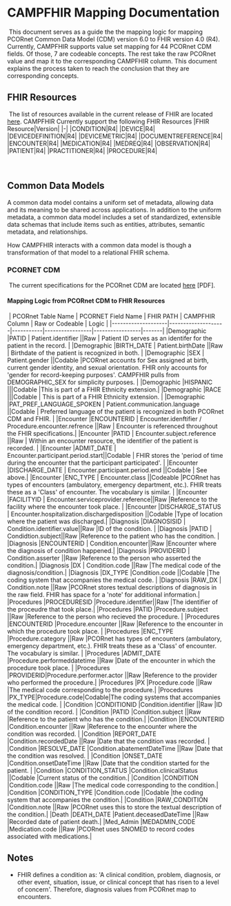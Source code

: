 # CAMPFHIR Mapping Documentation
​
This document serves as a guide the the mapping logic for mapping PCORnet Common Data Model (CDM) version 6.0 to FHIR version 4.0 (R4).
​
Currently, CAMPFHIR supports value set mapping for 44 PCORnet CDM fields. Of those, 7 are codeable concepts. The rest take the raw PCORnet value and map it to the corresponding CAMPFHIR column. This document explains the process taken to reach the conclusion that they are corresponding concepts.
​
## FHIR Resources
​
The list of resources available in the current release of FHIR are located [here](https://www.hl7.org/fhir/resourcelist.html).
CAMPFHIR Currently support the following FHIR Resources
|FHIR Resource|Version|
|-|
|CONDITION|R4|
|DEVICE|R4|
|DEVICEDEFINITION|R4|
|DEVICEMETRIC|R4|
|DOCUMENTREFERENCE|R4|
|ENCOUNTER|R4|
|MEDICATION|R4|
|MEDREQ|R4|
|OBSERVATION|R4|
|PATIENT|R4|
|PRACTITIONER|R4|
|PROCEDURE|R4|

​
## Common Data Models
A common data model contains a uniform set of metadata, allowing data and its meaning to be shared across applications. In addition to the uniform metadata, a common data model includes a set of standardized, extensible data schemas that include items such as entities, attributes, semantic metadata, and relationships.

How CAMPFHIR interacts with a common data model is though a transformation of that model to a relational FHIR schema.
​
### PCORNET CDM
​
The current specifications for the PCORnet CDM are located [here](https://pcornet.org/wp-content/uploads/2022/01/PCORnet-Common-Data-Model-v60-2020_10_221.pdf) [PDF].
​
#### Mapping Logic from PCORnet CDM to FHIR Resources
​
| PCORnet Table Name | PCORNET Field Name | FHIR PATH | CAMPFHIR Column | Raw or Codeable | Logic |
|--------------------|--------------------|-----------|-----------------|-----------------|-------|
|Demographic         |PATID | Patient.identifier ||Raw | Patient ID serves as an identifer for the patient in the record. |
|Demographic         |BIRTH_DATE | Patient.birthDate ||Raw | Birthdate of the patient is recognized in both. |
|Demographic         |SEX | Patient.gender ||Codable |PCORnet accounts for Sex assigned at birth, current gender identity, and sexual orientation. FHIR only accounts for 'gender for record-keeping purposes'. CAMPFHIR pulls from DEMOGRAPHIC_SEX for simplicity purposes. |
|Demographic         |HISPANIC |||Codable |This is part of a FHIR Ethnicity extension.|
|Demographic         |RACE |||Codable | This is part of a FHIR Ethnicity extension. |
|Demographic         |PAT_PREF_LANGUAGE_SPOKEN | Patient.communication.language ||Codable | Preferred language of the patient is recognized in both PCORnet CDM and FHIR. |
|Encounter           |ENCOUNTERID | Encounter.idenftifier / Procedure.encounter.refrence ||Raw | Encounter is referenced throughout the FHIR specifications.|
|Encounter           |PATID | Encounter.subject.reference ||Raw | Within an encounter resource, the identifier of the patient is recorded. |
|Encounter           |ADMIT_DATE | Encounter.participant.period.start||Codable | FHIR stores the 'period of time during the encounter that the participant participated'.  |
|Encounter           |DISCHARGE_DATE | Encounter.participant.period.end ||Codable | See above.|
|Encounter           |ENC_TYPE | Encounter.class ||Codeable |PCORnet has types of encounters (ambulatory, emergency department, etc.). FHIR treats these as a 'Class' of encounter. The vocabulary is similar. |
|Encounter           |FACILITYID | Encounter.serviceprovider.reference||Raw |Reference to the facility where the encounter took place. |
|Encounter           |DISCHARGE_STATUS | Encounter.hospitalization.dischargedisposition ||Codable |Type of location where the patient was discharged.|
|Diagnosis           |DIAGNOSISID      | Condition.identifier.value||Raw |ID of the condition. |
|Diagnosis           |PATID | Condidtion.subject||Raw |Reference to the patient who has the condition. |
|Diagnosis           |ENCOUNTERID | Condition.encounter||Raw |Encounter where the diagnosis of condition happened.|
|Diagnosis           |PROVIDERID | Condition.asserter ||Raw |Reference to the person who asserted the condition.|
|Diagnosis           |DX | Condition.code ||Raw |The medical code of the diagnosis/condition.|
|Diagnosis           |DX_TYPE |Condition.code ||Codable |The coding system that accompanies the medical code. |
|Diagnosis           |RAW_DX | Condition.note ||Raw |PCORnet stores textual descriptions of diagnosis in the raw field. FHIR has space for a 'note' for additional information.|
|Procedures          |PROCEDURESID |Procedure.identifier||Raw |The identifier of the proceudre that took place.|
|Procedures          |PATID |Procedure.subject ||Raw |Reference to the person who recieved the procedure. |
|Procedures          |ENCOUNTERID |Procedure.encounter ||Raw |Reference to the encounter in which the procedure took place. |
|Procedures          |ENC_TYPE |Procedure.category ||Raw |PCORnet has types of encounters (ambulatory, emergency department, etc.). FHIR treats these as a 'Class' of encounter. The vocabulary is similar. |
|Procedures          |ADMIT_DATE |Procedure.performeddatetime ||Raw |Date of the encounter in which the procedure took place. |
|Procedures          |PROVIDERID|Procedure.performer.actor ||Raw |Reference to the provider who performed the procedure.|
|Procedures          |PX |Procedure.code ||Raw |The medical code corresponding to the procedure.|
|Procedures          |PX_TYPE|Procedure.code|Codable|The coding systems that accompanies the medical code. |
|Condition          |CONDITIONID |Condition.identifier ||Raw |ID of the condition record. |
|Condition          |PATID |Condition.subject ||Raw |Reference to the patient who has the condition.|
|Condition          |ENCOUNTERID |Condition.encounter ||Raw |Reference to the encounter where the condition was recorded. |
|Condition          |REPORT_DATE |Condition.recordedDate ||Raw |Date that the condition was recorded. |
|Condition          |RESOLVE_DATE |Condition.abatementDateTime ||Raw |Date that the condition was resolved. |
|Condition          |ONSET_DATE |Condition.onsetDateTime ||Raw |Date that the condition started for the patient. |
|Condition          |CONDITION_STATUS |Condition.clinicalStatus ||Codable |Current status of the condition.|
|Condition          |CONDITION |Condition.code ||Raw |The medical code corresponding to the condition.|
|Condition          |CONDITION_TYPE |Condition.code ||Codable |the coding system that accompanies the condition.|
|Condition          |RAW_CONDITION |Condition.note ||Raw |PCORnet uses this to store the textual description of the condition.|
|Death              |DEATH_DATE |Patient.deceasedDateTime ||Raw |Recorded date of patient death.|
|Med_Admin          |MEDADMIN_CODE |Medication.code ||Raw |PCORnet uses SNOMED to record codes associated with medications.|
​
## Notes
- FHIR defines a condition as: 'A clinical condition, problem, diagnosis, or other event, situation, issue, or clinical concept that has risen to a level of concern'. Therefore, diagnosis values from PCORnet map to encounters.

